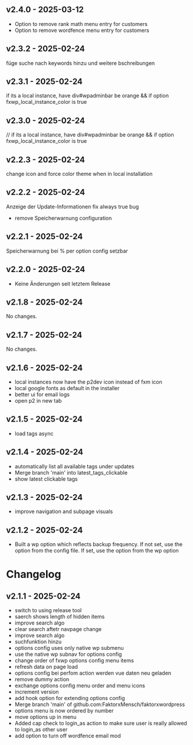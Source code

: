 ## v2.4.0 - 2025-03-12

- Option to remove rank math menu entry for customers
- Option to remove wordfence menu entry for customers

## v2.3.2 - 2025-02-24

füge suche nach keywords hinzu und weitere bschreibungen


## v2.3.1 - 2025-02-24

if its a local instance, have div#wpadminbar be orange && if option fxwp_local_instance_color is true


## v2.3.0 - 2025-02-24

// if its a local instance, have div#wpadminbar be orange && if option fxwp_local_instance_color is true


## v2.2.3 - 2025-02-24

change icon and force color theme when in local installation


## v2.2.2 - 2025-02-24

Anzeige der Update-Informationen fix always true bug
- remove Speicherwarnung configuration

## v2.2.1 - 2025-02-24

Speicherwarnung bei % per option config setzbar


## v2.2.0 - 2025-02-24

- Keine Änderungen seit letztem Release

## v2.1.8 - 2025-02-24

No changes.

## v2.1.7 - 2025-02-24

No changes.

## v2.1.6 - 2025-02-24

- local instances now have the p2dev icon instead of fxm icon
- local google fonts as default in the installer
- better ui for email logs
- open p2 in new tab

## v2.1.5 - 2025-02-24

- load tags async

## v2.1.4 - 2025-02-24

- automatically list all available tags under updates
- Merge branch 'main' into latest_tags_clickable
- show latest clickable tags

## v2.1.3 - 2025-02-24

- improve navigation and subpage visuals

## v2.1.2 - 2025-02-24

- Built a wp option which reflects backup frequency. If not set, use the option from the config file. If set, use the option from the wp option

# Changelog

## v2.1.1 - 2025-02-24

- switch to using release tool
- saerch shows length of hidden items
- improve search algo
- clear search aftetr navpage change
- improve search algo
- suchfunktion hinzu
- options config uses only native wp submenu
- use the native wp subnav for options config
- change order of fxwp options config menu items
- refresh data on page load
- options config bei perfom action werden vue daten neu geladen
- remove dummy action
- exchange options config menu order and menu icons
- increment version
- add hook option for extending options config
- Merge branch 'main' of github.com:FaktorxMensch/faktorxwordpress
- options menu is now ordered by number
- move options up in menu
- Added cap check to login_as action to make sure user is really allowed to login_as other user
- add option to turn off wordfence email mod

